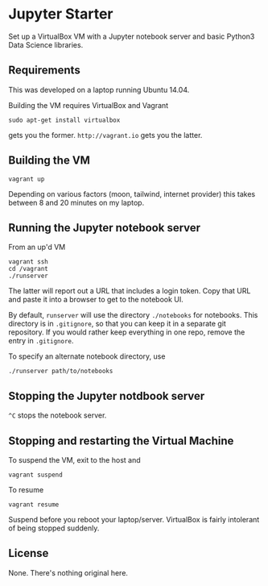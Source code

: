 # Jupyter Starter

Set up a VirtualBox VM with a Jupyter notebook server and basic Python3 Data Science libraries.


## Requirements

This was developed on a laptop running Ubuntu 14.04.

Building the VM requires VirtualBox and Vagrant

    sudo apt-get install virtualbox

gets you the former. `http://vagrant.io` gets you the latter.

## Building the VM

    vagrant up

Depending on various factors (moon, tailwind, internet provider) this takes between 8 and 20 minutes on my laptop.

## Running the Jupyter notebook server

From an up'd VM

    vagrant ssh
    cd /vagrant
    ./runserver

The latter will report out a URL that includes a login token. Copy that URL and paste it into a browser to get to the notebook UI.

By default, `runserver` will use the directory `./notebooks` for notebooks.
This directory is in `.gitignore`, so that you can keep it in a separate git repository.
If you would rather keep everything in one repo, remove the entry in `.gitignore`.

To specify an alternate notebook directory, use

    ./runserver path/to/notebooks

## Stopping the Jupyter notdbook server

`^C` stops the notebook server.

## Stopping and restarting the Virtual Machine

To suspend the VM, exit to the host and

    vagrant suspend

To resume

    vagrant resume

Suspend before you reboot your laptop/server. VirtualBox is fairly intolerant of being stopped suddenly.

## License

None. There's nothing original here.

